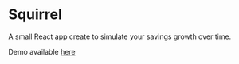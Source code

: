 # Squirrel
A small React app create to simulate your savings growth over time.

Demo available [here](https://squirrel-app.netlify.app/)
